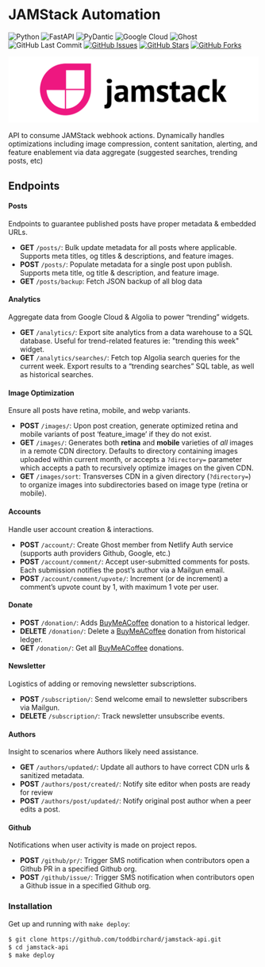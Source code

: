 # JAMStack Automation

![Python](https://img.shields.io/badge/Python-^3.9-blue.svg?logo=python&longCache=true&logoColor=white&colorB=5e81ac&style=flat-square&colorA=4c566a)
![FastAPI](https://img.shields.io/badge/FastAPI-^v0.75.2-blue.svg?longCache=true&logo=fastapi&style=flat-square&logoColor=white&colorB=5e81ac&colorA=4c566a)
![PyDantic](https://img.shields.io/badge/Pydantic-^v1.9.0-blue.svg?longCache=true&logo=python&style=flat-square&logoColor=white&colorB=5e81ac&colorA=4c566a)
![Google Cloud](https://img.shields.io/badge/Google--Cloud-^v0.34.0-lightgrey.svg?longCache=true&style=flat-square&logo=googlecloud&logoColor=white&colorB=5e81ac&colorA=4c566a)
![Ghost](https://img.shields.io/badge/Ghost-^v4.0.0-lightgrey.svg?longCache=true&style=flat-square&logo=ghost&logoColor=white&colorB=656c82&colorA=4c566a)
![GitHub Last Commit](https://img.shields.io/github/last-commit/google/skia.svg?style=flat-square&colorA=4c566a&logo=GitHub&colorB=a3be8c)
[![GitHub Issues](https://img.shields.io/github/issues/toddbirchard/jamstack-automations.svg?style=flat-square&colorA=4c566a&logo=GitHub&colorB=ebcb8b)](https://github.com/toddbirchard/jamstack-automations/issues)
[![GitHub Stars](https://img.shields.io/github/stars/toddbirchard/jamstack-automations.svg?style=flat-square&colorA=4c566a&logo=GitHub&colorB=ebcb8b)](https://github.com/toddbirchard/jamstack-automations/stargazers)
[![GitHub Forks](https://img.shields.io/github/forks/toddbirchard/jamstack-automations.svg?style=flat-square&colorA=4c566a&logo=GitHub&colorB=ebcb8b)](https://github.com/toddbirchard/jamstack-automations/network)

![Jamstack Automation API](./.github/jamstack@2x.png)

API to consume JAMStack webhook actions. Dynamically handles optimizations including image compression, content sanitation, alerting, and feature enablement via data aggregate (suggested searches, trending posts, etc)

## Endpoints

#### Posts

Endpoints to guarantee published posts have proper metadata & embedded URLs.

  * **GET** `/posts/`: Bulk update metadata for all posts where applicable. Supports meta titles, og titles & descriptions, and feature images.
  * **POST** `/posts/`: Populate metadata for a single post upon publish. Supports meta title, og title & description, and feature image.
  * **GET** `/posts/backup`: Fetch JSON backup of all blog data
  
#### Analytics

Aggregate data from Google Cloud & Algolia to power “trending” widgets.

  * **GET** `/analytics/`: Export site analytics from a data warehouse to a SQL database. Useful for trend-related features ie: "trending this week" widget.
  * **GET** `/analytics/searches/`: Fetch top Algolia search queries for the current week. Export results to a “trending searches” SQL table, as well as historical searches.
  
#### Image Optimization

Ensure all posts have retina, mobile, and webp variants. 

  * **POST** `/images/`: Upon post creation, generate optimized retina and mobile variants of post ‘feature_image’ if they do not exist.
  * **GET** `/images/`: Generates both **retina** and **mobile** varieties of _all_ images in a remote CDN directory. Defaults to directory containing images uploaded within current month, or accepts a `?directory=` parameter which accepts a path to recursively optimize images on the given CDN.
  * **GET** `/images/sort`: Transverses CDN in a given directory (`?directory=`) to organize images into subdirectories based on image type (retina or mobile).

#### Accounts

Handle user account creation & interactions.

  * **POST** `/account/`: Create Ghost member from Netlify Auth service (supports auth providers Github, Google, etc.)
  * **POST** `/account/comment/`: Accept user-submitted comments for posts. Each submission notifies the post’s author via a Mailgun email.
  * **POST** `/account/comment/upvote/`: Increment (or de increment) a comment’s upvote count by 1, with maximum 1 vote per user.

#### Donate

  * **POST** `/donation/`: Adds [BuyMeACoffee](https://www.buymeacoffee.com/hackersslackers) donation to a historical ledger.
  * **DELETE** `/donation/`: Delete a [BuyMeACoffee](https://www.buymeacoffee.com/hackersslackers) donation from historical ledger.
  * **GET** `/donation/`: Get all [BuyMeACoffee](https://www.buymeacoffee.com/hackersslackers) donations.

#### Newsletter

Logistics of adding or removing newsletter subscriptions.

  * **POST** `/subscription/`: Send welcome email to newsletter subscribers via Mailgun.
  * **DELETE** `/subscription/`: Track newsletter unsubscribe events.

#### Authors

Insight to scenarios where Authors likely need assistance.

 * **GET** `/authors/updated/`: Update all authors to have correct CDN urls & sanitized metadata.
 * **POST** `/authors/post/created/`: Notify site editor when posts are ready for review
 * **POST** `/authors/post/updated/`: Notify original post author when a peer edits a post.

#### Github

Notifications when user activity is made on project repos.

  *  **POST** `/github/pr/`: Trigger SMS notification when contributors open a Github PR in a specified Github org.
  *  **POST** `/github/issue/`: Trigger SMS notification when contributors open a Github issue in a specified Github org.

### Installation

Get up and running with `make deploy`:

```shell
$ git clone https://github.com/toddbirchard/jamstack-api.git
$ cd jamstack-api
$ make deploy
``` 
